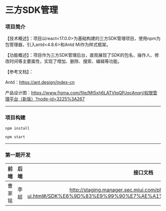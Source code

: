 # 三方SDK管理

### 项目简介

【技术概述】：项目以react<17.0.0>为基础构建的三方SDK管理项目，使用npm为包管理器，引入antd<4.8.6>和Antd Mi作为样式框架。

【功能概述】：项目作为三方SDK管理后台，直观展现了SDK的包名、操作人、修改时间等主要属性，实现了增加、删除、搜索、编辑等功能。

【参考文档】：

Antd：https://ant.design/index-cn

产品设计图：https://www.figma.com/file/Mt5xh6LATVtqQPJqcAnqrj/权限管理平台（新版）?node-id=3225%3A267

---

### 项目构建

```
npm install

npm start
```

---

### 第一期开发

| 前端 | 后端 |                             接口文档                             |
| :--: | :--: | :--------------------------------------------------------------: |
| 曹家铭 | 李超 |http://staging.manager.sec.miui.com/phoneManager/swagger-ui.html#/SDK%E6%9D%83%E9%99%90%E7%AE%A1%E7%90%86%E5%90%8E%E5%8F%B0 |
